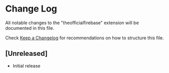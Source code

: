 # Change Log

All notable changes to the "theofficialfirebase" extension will be documented in this file.

Check [Keep a Changelog](http://keepachangelog.com/) for recommendations on how to structure this file.

## [Unreleased]

- Initial release